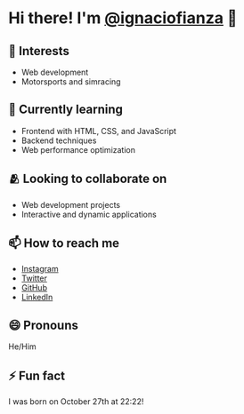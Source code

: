 # Hi there! I'm [@ignaciofianza](https://github.com/ignaciofianza) 👋

## 👀 Interests
- Web development
- Motorsports and simracing

## 🌱 Currently learning
- Frontend with HTML, CSS, and JavaScript
- Backend techniques
- Web performance optimization

## 🫂 Looking to collaborate on
- Web development projects
- Interactive and dynamic applications

## 📫 How to reach me
- [Instagram](https://instagram.com/yourusername)
- [Twitter](https://twitter.com/yourusername)
- [GitHub](https://github.com/ignaciofianza)
- [LinkedIn](https://linkedin.com/in/yourusername)

## 😄 Pronouns
He/Him

## ⚡ Fun fact
I was born on October 27th at 22:22!

<!---
Check out my repositories and feel free to connect if we share similar interests.
--->
